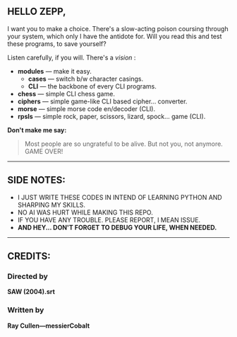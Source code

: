 ## HELLO ZEPP,

I want you to make a choice. There's a slow-acting poison coursing through your system, which only I have the antidote for. Will you read this and test these programs, to save yourself?

Listen carefully, if you will. There's a *vision* :
- **modules** — make it easy.
    - **cases** — switch b/w character casings.
    - **CLI** — the backbone of every CLI programs.
- **chess** — simple CLI chess game.
- **ciphers** — simple game-like CLI based cipher... converter.
- **morse** — simple morse code en/decoder (CLI).
- **rpsls** — simple rock, paper, scissors, lizard, spock... game (CLI).

**Don't make me say:**
>Most people are so ungrateful to be alive. But not you, not anymore. GAME OVER!

---

## SIDE NOTES:
- I JUST WRITE THESE CODES IN INTEND OF LEARNING PYTHON AND SHARPING MY SKILLS.
- NO AI WAS HURT WHILE MAKING THIS REPO.
- IF YOU HAVE ANY TROUBLE. PLEASE REPORT, I MEAN ISSUE. 
- **AND HEY... DON'T FORGET TO DEBUG YOUR LIFE, WHEN NEEDED.**

---

## CREDITS:
### Directed by
**SAW (2004).srt**
### Written by
**Ray Cullen—messierCobalt**